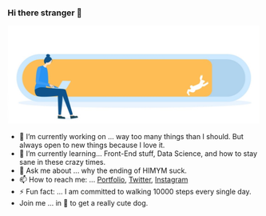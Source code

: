 ### Hi there stranger 👋




![img](bg.jpg)




- 🔭  I’m currently working on ... way too many things than I should. But always open to new things because I love it.
- 🌱 I’m currently learning... Front-End stuff, Data Science, and how to stay sane in these crazy times.
- 💬 Ask me about ... why the ending of HIMYM suck. 
- 📫 How to reach me: ... [Portfolio](vesnabozic.com), [Twitter](https://twitter.com/munkov_krik), [Instagram](https://www.instagram.com/munkov_krik/)
- ⚡ Fun fact: ... I am committed to walking 10000 steps every single day.
- Join me ... in :pray: to get a really cute dog.


